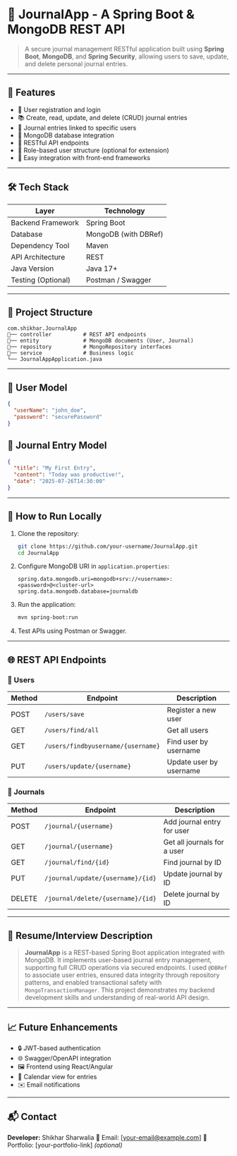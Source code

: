 # 📝 JournalApp - A Spring Boot & MongoDB REST API

> A secure journal management RESTful application built using **Spring Boot**, **MongoDB**, and **Spring Security**, allowing users to save, update, and delete personal journal entries.

---

## 📌 Features

* 🔐 User registration and login
* 📚 Create, read, update, and delete (CRUD) journal entries
* 🔗 Journal entries linked to specific users
* 📆 MongoDB database integration
* 📡 RESTful API endpoints
* 📁 Role-based user structure (optional for extension)
* 🚀 Easy integration with front-end frameworks

---

## 🛠️ Tech Stack

| Layer              | Technology           |
| ------------------ | -------------------- |
| Backend Framework  | Spring Boot          |
| Database           | MongoDB (with DBRef) |
| Dependency Tool    | Maven                |
| API Architecture   | REST                 |
| Java Version       | Java 17+             |
| Testing (Optional) | Postman / Swagger    |

---

## 📁 Project Structure

```
com.shikhar.JournalApp
🔹── controller          # REST API endpoints
🔹── entity              # MongoDB documents (User, Journal)
🔹── repository          # MongoRepository interfaces
🔹── service             # Business logic
└── JournalAppApplication.java
```

---

## 🔐 User Model

```json
{
  "userName": "john_doe",
  "password": "securePassword"
}
```

## 📓 Journal Entry Model

```json
{
  "title": "My First Entry",
  "content": "Today was productive!",
  "date": "2025-07-26T14:30:00"
}
```

---

## 🚀 How to Run Locally

1. Clone the repository:

   ```bash
   git clone https://github.com/your-username/JournalApp.git
   cd JournalApp
   ```

2. Configure MongoDB URI in `application.properties`:

   ```properties
   spring.data.mongodb.uri=mongodb+srv://<username>:<password>@<cluster-url>
   spring.data.mongodb.database=journaldb
   ```

3. Run the application:

   ```bash
   mvn spring-boot:run
   ```

4. Test APIs using Postman or Swagger.

---

## 🌐 REST API Endpoints

### 🔸 Users

| Method | Endpoint                           | Description             |
| ------ | ---------------------------------- | ----------------------- |
| POST   | `/users/save`                      | Register a new user     |
| GET    | `/users/find/all`                  | Get all users           |
| GET    | `/users/findbyusername/{username}` | Find user by username   |
| PUT    | `/users/update/{username}`         | Update user by username |

### 🔹 Journals

| Method | Endpoint                          | Description                 |
| ------ | --------------------------------- | --------------------------- |
| POST   | `/journal/{username}`             | Add journal entry for user  |
| GET    | `/journal/{username}`             | Get all journals for a user |
| GET    | `/journal/find/{id}`              | Find journal by ID          |
| PUT    | `/journal/update/{username}/{id}` | Update journal by ID        |
| DELETE | `/journal/delete/{username}/{id}` | Delete journal by ID        |

---

## 💼 Resume/Interview Description

> **JournalApp** is a REST-based Spring Boot application integrated with MongoDB. It implements user-based journal entry management, supporting full CRUD operations via secured endpoints. I used `@DBRef` to associate user entries, ensured data integrity through repository patterns, and enabled transactional safety with `MongoTransactionManager`. This project demonstrates my backend development skills and understanding of real-world API design.

---

## 📈 Future Enhancements

* 🔒 JWT-based authentication
* 🌐 Swagger/OpenAPI integration
* 🖼️ Frontend using React/Angular
* 📅 Calendar view for entries
* ✉️ Email notifications

---

## 📬 Contact

**Developer:** Shikhar Sharwalia
📧 Email: \[[your-email@example.com](mailto:your-email@example.com)]
📍 Portfolio: \[your-portfolio-link] *(optional)*

